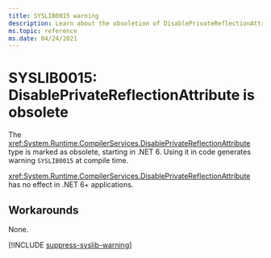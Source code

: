 ```yaml
---
title: SYSLIB0015 warning
description: Learn about the obsoletion of DisablePrivateReflectionAttribute that generates compile-time warning SYSLIB0015.
ms.topic: reference
ms.date: 04/24/2021
---
```

# SYSLIB0015: DisablePrivateReflectionAttribute is obsolete

The <xref:System.Runtime.CompilerServices.DisablePrivateReflectionAttribute> type is marked as obsolete, starting in .NET 6. Using it in code generates warning `SYSLIB0015` at compile time.

<xref:System.Runtime.CompilerServices.DisablePrivateReflectionAttribute> has no effect in .NET 6+ applications.

## Workarounds

None.

[!INCLUDE [suppress-syslib-warning](../../../../includes/suppress-syslib-warning.md)]
